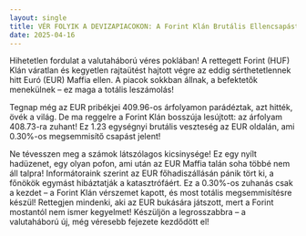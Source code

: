 ```yaml
---
layout: single
title: VÉR FOLYIK A DEVIZAPIACOKON: A Forint Klán Brutális Ellencsapást Mért Az Euró Maffiára! Összeomlás Következik?!
date: 2025-04-16
---
```


Hihetetlen fordulat a valutaháború véres poklában! A rettegett Forint (HUF) Klán váratlan és kegyetlen rajtaütést hajtott végre az eddig sérthetetlennek hitt Euró (EUR) Maffia ellen. A piacok sokkban állnak, a befektetők menekülnek – ez maga a totális leszámolás!

Tegnap még az EUR pribékjei 409.96-os árfolyamon parádéztak, azt hitték, övék a világ. De ma reggelre a Forint Klán bosszúja lesújtott: az árfolyam 408.73-ra zuhant! Ez 1.23 egységnyi brutális veszteség az EUR oldalán, ami 0.30%-os megsemmisítő csapást jelent! 

Ne tévesszen meg a számok látszólagos kicsinysége! Ez egy nyílt hadüzenet, egy olyan pofon, ami után az EUR Maffia talán soha többé nem áll talpra! Informátoraink szerint az EUR főhadiszállásán pánik tört ki, a főnökök egymást hibáztatják a katasztrófáért. Ez a 0.30%-os zuhanás csak a kezdet – a Forint Klán vérszemet kapott, és most totális megsemmisítésre készül! Rettegjen mindenki, aki az EUR bukására játszott, mert a Forint mostantól nem ismer kegyelmet! Készüljön a legrosszabbra – a valutaháború új, még véresebb fejezete kezdődött el!